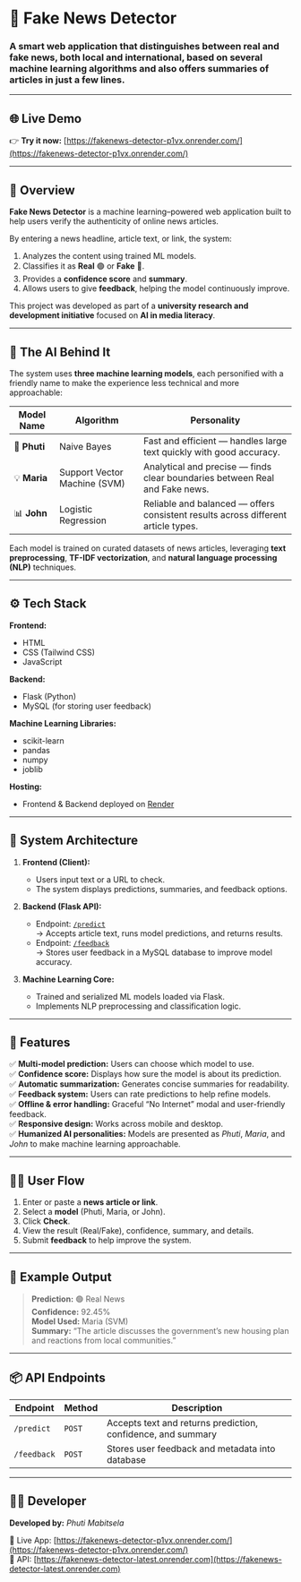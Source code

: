 # 📰 Fake News Detector  

### A smart web application that distinguishes between **real** and **fake** news, both local and international, based on several machine learning algorithms and also offers summaries of articles in just a few lines.
 

---

## 🌐 Live Demo  

👉 **Try it now:** [https://fakenews-detector-p1vx.onrender.com/](https://fakenews-detector-p1vx.onrender.com/)  

---

## 📖 Overview  

**Fake News Detector** is a machine learning–powered web application built to help users verify the authenticity of online news articles.  

By entering a news headline, article text, or link, the system:  
1. Analyzes the content using trained ML models.  
2. Classifies it as **Real** 🟢 or **Fake** 🔴.  
3. Provides a **confidence score** and **summary**.  
4. Allows users to give **feedback**, helping the model continuously improve.  

This project was developed as part of a **university research and development initiative** focused on **AI in media literacy**.

---

## 🤖 The AI Behind It  

The system uses **three machine learning models**, each personified with a friendly name to make the experience less technical and more approachable:

| Model Name | Algorithm | Personality |
|-------------|------------|-------------|
| 🧠 **Phuti** | Naive Bayes | Fast and efficient — handles large text quickly with good accuracy. |
| 💡 **Maria** | Support Vector Machine (SVM) | Analytical and precise — finds clear boundaries between Real and Fake news. |
| 📊 **John** | Logistic Regression | Reliable and balanced — offers consistent results across different article types. |

Each model is trained on curated datasets of news articles, leveraging **text preprocessing**, **TF-IDF vectorization**, and **natural language processing (NLP)** techniques.

---

## ⚙️ Tech Stack  

**Frontend:**  
- HTML  
- CSS (Tailwind CSS)  
- JavaScript  

**Backend:**  
- Flask (Python)  
- MySQL (for storing user feedback)  

**Machine Learning Libraries:**  
- scikit-learn  
- pandas  
- numpy  
- joblib  

**Hosting:**  
- Frontend & Backend deployed on [Render](https://render.com)

---

## 🧩 System Architecture  

1. **Frontend (Client):**  
   - Users input text or a URL to check.  
   - The system displays predictions, summaries, and feedback options.  

2. **Backend (Flask API):**  
   - Endpoint: [`/predict`](https://fakenews-detector-latest.onrender.com/predict)  
     → Accepts article text, runs model predictions, and returns results.  
   - Endpoint: [`/feedback`](https://fakenews-detector-latest.onrender.com/feedback)  
     → Stores user feedback in a MySQL database to improve model accuracy.  

3. **Machine Learning Core:**  
   - Trained and serialized ML models loaded via Flask.  
   - Implements NLP preprocessing and classification logic.  

---

## 🧠 Features  

✅ **Multi-model prediction:** Users can choose which model to use.  
✅ **Confidence score:** Displays how sure the model is about its prediction.  
✅ **Automatic summarization:** Generates concise summaries for readability.  
✅ **Feedback system:** Users can rate predictions to help refine models.  
✅ **Offline & error handling:** Graceful “No Internet” modal and user-friendly feedback.  
✅ **Responsive design:** Works across mobile and desktop.  
✅ **Humanized AI personalities:** Models are presented as *Phuti*, *Maria*, and *John* to make machine learning approachable.

---

## 🧍‍♂️ User Flow  

1. Enter or paste a **news article or link**.  
2. Select a **model** (Phuti, Maria, or John).  
3. Click **Check**.  
4. View the result (Real/Fake), confidence, summary, and details.  
5. Submit **feedback** to help improve the system.  

---

## 🧾 Example Output  

> **Prediction:** 🟢 Real News  
> **Confidence:** 92.45%  
> **Model Used:** Maria (SVM)  
> **Summary:** “The article discusses the government’s new housing plan and reactions from local communities.”

---

## 📦 API Endpoints  

| Endpoint | Method | Description |
|-----------|--------|-------------|
| `/predict` | `POST` | Accepts text and returns prediction, confidence, and summary |
| `/feedback` | `POST` | Stores user feedback and metadata into database |

---

## 🧑‍💻 Developer  

**Developed by:** *Phuti Mabitsela*  

🔗 Live App: [https://fakenews-detector-p1vx.onrender.com/](https://fakenews-detector-p1vx.onrender.com/)  
🔗 API: [https://fakenews-detector-latest.onrender.com](https://fakenews-detector-latest.onrender.com)  
